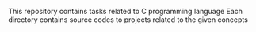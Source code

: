 This repository contains tasks related to C programming language
Each directory contains source codes to projects related to the given concepts

